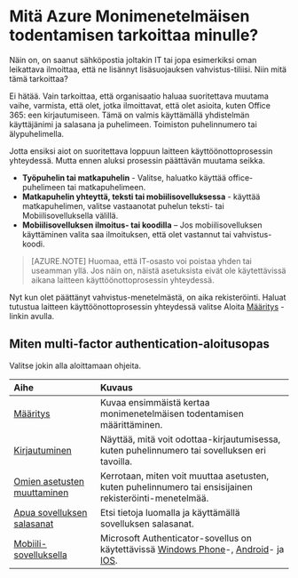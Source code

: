 <properties
    pageTitle="Mitä Azure Monimenetelmäisen todentamisen tarkoittaa minulle?"
    description="Tämä on Azure multi-factor authentication-sivu, jotka auttavat käyttäjiesi kanssa käytön siirtymällä Azure Monimenetelmäisen todentamisen kanssa."
    services="multi-factor-authentication"
    documentationCenter=""
    authors="kgremban"
    manager="femila"
    editor="curtland"/>

<tags
    ms.service="multi-factor-authentication"
    ms.workload="identity"
    ms.tgt_pltfrm="na"
    ms.devlang="na"
    ms.topic="article"
    ms.date="08/22/2016"
    ms.author="kgremban"/>



# <a name="what-does-azure-multi-factor-authentication-mean-for-me"></a>Mitä Azure Monimenetelmäisen todentamisen tarkoittaa minulle?

Näin on, on saanut sähköpostia joltakin IT tai jopa esimerkiksi oman leikattava ilmoittaa, että ne lisännyt lisäsuojauksen vahvistus-tiliisi.  Niin mitä tämä tarkoittaa?

Ei hätää.  Vain tarkoittaa, että organisaatio haluaa suoritettava muutama vaihe, varmista, että olet, jotka ilmoittavat, että olet asioita, kuten Office 365: een kirjautumiseen.  Tämä on valmis käyttämällä yhdistelmän käyttäjänimi ja salasana ja puhelimeen.  Toimiston puhelinnumero tai älypuhelimella.

Jotta ensiksi aiot on suoritettava loppuun laitteen käyttöönottoprosessin yhteydessä.  Mutta ennen aluksi prosessin päättävän muutama seikka.

- **Työpuhelin tai matkapuhelin** - Valitse, haluatko käyttää office-puhelimeen tai matkapuhelimeen.
- **Matkapuhelin yhteyttä, teksti tai mobiilisovelluksessa** - käyttää matkapuhelimen, valitse vastaanotat puhelun teksti- tai Mobiilisovelluksella välillä.
- **Mobiilisovelluksen ilmoitus- tai koodilla** – Jos mobiilisovelluksen käyttäminen valita saa ilmoituksen, että olet vastannut tai vahvistus-koodi.

> [AZURE.NOTE]  Huomaa, että IT-osasto voi poistaa yhden tai useamman yllä.  Jos näin on, näistä asetuksista eivät ole käytettävissä aikana laitteen käyttöönottoprosessin yhteydessä.

Nyt kun olet päättänyt vahvistus-menetelmästä, on aika rekisteröinti.  Haluat tutustua laitteen käyttöönottoprosessin yhteydessä valitse Aloita [Määritys](../multi-factor-authentication-end-user-first-time.md) -linkin avulla.


## <a name="how-to-get-going-with-multi-factor-authentication"></a>Miten multi-factor authentication-aloitusopas

Valitse jokin alla aloittamaan ohjeita.

Aihe|Kuvaus
:------------- | :------------- |
[Määritys](../multi-factor-authentication-end-user-first-time.md)|  Kuvaa ensimmäistä kertaa monimenetelmäisen todentamisen määrittäminen.
[Kirjautuminen](../multi-factor-authentication-end-user-signin.md)|Näyttää, mitä voit odottaa-kirjautumisessa, kuten puhelinnumero tai sovelluksen eri tavoilla.
[Omien asetusten muuttaminen](../multi-factor-authentication-end-user-manage-settings.md)|Kerrotaan, miten voit muuttaa asetusten, kuten puhelinnumero tai ensisijainen rekisteröinti-menetelmää.
[Apua sovelluksen salasanat](../multi-factor-authentication-end-user-app-passwords.md)| Etsi tietoja luomalla ja käyttämällä sovelluksen salasanat.
[Mobiili-sovelluksella](../multi-factor-authentication-microsoft-authenticator.md)|Microsoft Authenticator-sovellus on käytettävissä [Windows Phone](http://go.microsoft.com/fwlink/?Linkid=825071)-, [Android](http://go.microsoft.com/fwlink/?Linkid=825072)- ja [IOS](http://go.microsoft.com/fwlink/?Linkid=825073).
